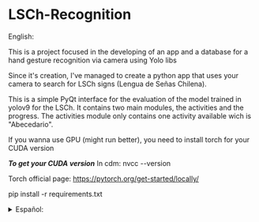 # LSCh-Recognition

English:

This is a project focused in the developing of an app and a database for a hand gesture recognition via camera using Yolo libs 

Since it's creation, I've managed to create a python app that uses your camera to search for LSCh signs (Lengua de Señas Chilena).

This is a simple PyQt interface for the evaluation of the model trained in yolov9 for the LSCh.
It contains two main modules, the activities and the progress.
The activities module only contains one activity available wich is "Abecedario".

If you wanna use GPU (might run better), you need to install torch for your CUDA version

***To get your CUDA version***
In cdm:
    nvcc --version

Torch official page:
    https://pytorch.org/get-started/locally/

pip install -r requirements.txt

<details>
<summary>Español:</summary>

Este es un proyecto enfocado en el desarrollo de una aplicación y una base de datos para el reconocimiento de gestos de manos a través de la cámara utilizando bibliotecas de YOLO.

Desde su creación, he logrado crear una aplicación en Python que utiliza tu cámara para buscar signos de LSCh (Lengua de Señas Chilena).

Esta es una interfaz simple de PyQt para la evaluación del modelo entrenado en yolov9 para la LSCh.
Contiene dos módulos principales, las actividades y el progreso.
El módulo de actividades solo contiene una actividad disponible que es "Abecedario".

Si deseas usar GPU (es recomendable), necesitas instalar torch para tu versión de CUDA. (Solo funciona con NVIDIA)

***Para obtener tu versión de CUDA***
En cmd:
    nvcc --version

Página oficial de Torch:
    https://pytorch.org/get-started/locally/

pip install -r requirements.txt
</details>